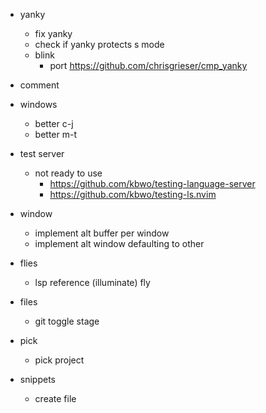 - yanky
  - fix yanky
  - check if yanky protects s mode
  - blink
    - port https://github.com/chrisgrieser/cmp_yanky
- comment

- windows

  - better c-j
  - better m-t

- test server
  - not ready to use
      - https://github.com/kbwo/testing-language-server
      - https://github.com/kbwo/testing-ls.nvim

- window
  - implement alt buffer per window
  - implement alt window defaulting to other
- flies
  - lsp reference (illuminate) fly
- files

  - git toggle stage

- pick

  - pick project

- snippets
  - create file


